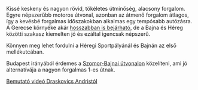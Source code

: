 Kissé keskeny és nagyon rövid, tökéletes útminőség, alacsony forgalom. Egyre népszerűbb motoros útvonal, azonban az átmenő forgalom átlagos, így a kevésbé forgalmas időszakokban alkalmas egy tempósabb autózásra. A Gerecse környéke akár [hosszabban is bejárható](#GerecseTatTatabanya), de a Bajna és Héreg közötti szakasz kiemelten jó és ezáltal igencsak népszerű.

Könnyen meg lehet fordulni a Héregi Sportpályánál és Bajnán az első mellékutcában.

Budapest irányából érdemes a [Szomor-Bajnai útvonalon](#SzomorBajna) közelíteni, ami jó alternatívája a nagyon forgalmas 1-es útnak.

[Bemutató videó Draskovics Andristól](https://youtu.be/xDhJktK-ca4)
